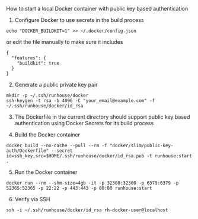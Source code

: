 How to start a local Docker container with public key based authentication

1. Configure Docker to use secrets in the build process
```
echo "DOCKER_BUILDKIT=1" >> ~/.docker/config.json
```

  or edit the file manually to make sure it includes
```
{
  "features": {
    "buildkit": true
  }
}
```

2. Generate a public private key pair
```
mkdir -p ~/.ssh/runhouse/docker
ssh-keygen -t rsa -b 4096 -C "your_email@example.com" -f ~/.ssh/runhouse/docker/id_rsa
```

3. The Dockerfile in the current directory should support public key based authentication using Docker Secrets for its build process

4. Build the Docker container
```
docker build --no-cache --pull --rm -f "docker/slim/public-key-auth/Dockerfile" --secret id=ssh_key,src=$HOME/.ssh/runhouse/docker/id_rsa.pub -t runhouse:start .
```

5. Run the Docker container
```
docker run --rm --shm-size=4gb -it -p 32300:32300 -p 6379:6379 -p 52365:52365 -p 22:22 -p 443:443 -p 80:80 runhouse:start
```

6. Verify via SSH
```
ssh -i ~/.ssh/runhouse/docker/id_rsa rh-docker-user@localhost
```